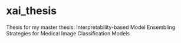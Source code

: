 # xai_thesis
Thesis for my master thesis: Interpretability-based Model Ensembling Strategies for Medical Image Classification Models
